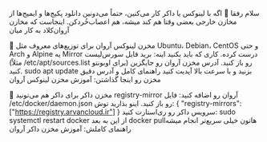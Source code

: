 سلام رفقا 👋
اگه با لینوکس یا داکر کار می‌کنین، حتماً می‌دونین دانلود پکیج‌ها و ایمیج‌ها از مخازن خارجی بعضی وقتا هم کند میشه، هم اعصاب‌خُردکن.
اینجاست که مخازن آروان‌کلاد به کار میان 

🐧 مخزن لینوکس
آروان برای توزیع‌های معروف مثل Ubuntu، Debian، CentOS و حتی Arch و Alpine یه Mirror درست کرده.
کاری که باید بکنید اینه:
برید فایل سورس‌لیست (مثلاً /etc/apt/sources.list برای اوبونتو) رو باز کنید.
آدرس مخزن آروان رو جایگزین کنید.
sudo apt update بزنید و با سرعت بالا آپدیت کنید 
راهنمای کامل و آدرس دقیق مخزن رو اینجا گذاشتن:
 آموزش مخزن لینوکس آروان


🐳 مخزن داکر
برای داکر هم می‌تونید registry-mirror آروان رو اضافه کنید:
فایل /etc/docker/daemon.json رو باز کنید.
اینو بذارید توش:
{ "registry-mirrors": ["https://registry.arvancloud.ir"] } 
سرویس داکر رو ری‌استارت کنید:
sudo systemctl restart docker 
از این به بعد docker pull‌هاتون خیلی سریع‌تر انجام میشه 
راهنمای کاملش:
 آموزش مخزن داکر آروان
